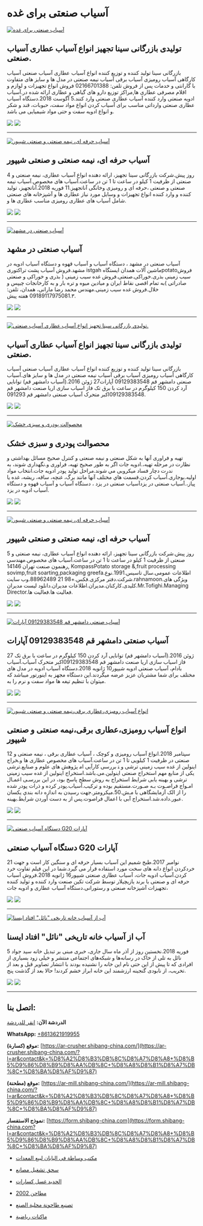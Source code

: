 # آسیاب صنعتی برای غده

<a href="https://swt.shibang-china.com/?l=ar&img&k=%D8%A2%D8%B3%DB%8C%D8%A7%D8%A8+%D8%B5%D9%86%D8%B9%D8%AA%DB%8C+%D8%A8%D8%B1%D8%A7%DB%8C+%D8%BA%D8%AF%D9%87" target="_blank">![آسیاب صنعتی برای غده](http://static.shibang-china.com/all-800x300/995.jpg)</a>

## تولیدی بازرگانی سینا تجهیز انواع آسیاب عطاری آسیاب صنعتی.
بازرگانی سینا تولید کننده و توزیع کننده انواع آسیاب عطاری آسیاب صنعتی آسیاب کارگاهی آسیاب رومیزی آسیاب برقی آسیاب نیمه صنعتی در مدل ها و سایز های متفاوت با گارانتی و خدمات پس از فروش تلفن: 02166701388 فروش انواع تجهیزات و لوازم و اقلام مصرفی عطاری ها,مراکز توزیع دارو های گیاهی و عطاری ارائه شده در.آسیاب ادویه صنعتی وارد کننده آسیاب عطاری صنعتی وارد کنند.5 آگوست 2018.دستگاه آسیاب عطاری صنعتی وارداتی مناسب برای آسیاب کردن انواع مواد سفت، حبوبات، قند و شکر و انواع ادویه سفت و حتی مواد شیمیایی می باشد.


<a href="https://whatsapp.shibangsoft.com/WhatsApp.php" target="_blank" title="WhatsApp">![](http://static.shibang-china.com/icon/whatsapp.png)</a> <a href="https://swt.shibang-china.com/?l=ar&icon&k=%D8%A2%D8%B3%DB%8C%D8%A7%D8%A8+%D8%B5%D9%86%D8%B9%D8%AA%DB%8C+%D8%A8%D8%B1%D8%A7%DB%8C+%D8%BA%D8%AF%D9%87" target="_blank">![](http://static.shibang-china.com/icon/chat-ar.png)</a>

---

<a href="https://swt.shibang-china.com/?l=ar&img&k=%D8%A2%D8%B3%DB%8C%D8%A7%D8%A8+%D8%B5%D9%86%D8%B9%D8%AA%DB%8C+%D8%A8%D8%B1%D8%A7%DB%8C+%D8%BA%D8%AF%D9%87" target="_blank">![آسیاب حرفه ای، نیمه صنعتی و صنعتی شیپور](http://static.shibang-china.com/all-800x300/990.jpg)</a>

## آسیاب حرفه ای، نیمه صنعتی و صنعتی شیپور
4 روز پیش.شرکت بازرگانی سینا تجهیز، ارائه دهنده انواع آسیاب عطاری، نیمه صنعتی و صنعتی از ظرفیت 1 کیلو در ساعت تا 1 تن در ساعت.آسیاب های مخصوص.آسیاب نیمه صنعتی و صنعتی ،حرفه ای و رومیزی وخانگی آناتجهیز.11 فوریه 2018.آناتجهیز، تولید کننده و وارد کننده انواع تجهیزات و وسایل مورد نیاز عطاری ها و آشپزخانه های صنعتی شامل آسیاب های عطاری رومیزی مناسب عطاری ها و.


<a href="https://whatsapp.shibangsoft.com/WhatsApp.php" target="_blank" title="WhatsApp">![](http://static.shibang-china.com/icon/whatsapp.png)</a> <a href="https://swt.shibang-china.com/?l=ar&icon&k=%D8%A2%D8%B3%DB%8C%D8%A7%D8%A8+%D8%B5%D9%86%D8%B9%D8%AA%DB%8C+%D8%A8%D8%B1%D8%A7%DB%8C+%D8%BA%D8%AF%D9%87" target="_blank">![](http://static.shibang-china.com/icon/chat-ar.png)</a>

---

<a href="https://swt.shibang-china.com/?l=ar&img&k=%D8%A2%D8%B3%DB%8C%D8%A7%D8%A8+%D8%B5%D9%86%D8%B9%D8%AA%DB%8C+%D8%A8%D8%B1%D8%A7%DB%8C+%D8%BA%D8%AF%D9%87" target="_blank">![آسیاب صنعتی در مشهد](http://static.shibang-china.com/all-800x300/509.jpg)</a>

## آسیاب صنعتی در مشهد
آسیاب صنعتی در مشهد ، دستگاه آسیاب و آسیاب قهوه و دستگاه آسیاب ادویه در مشهد.فروش آسیاب پشت تراکتوری istgah ماشین آلات همدان ایستگاهpotatoفروش سیب زمینی بذری.خوراکی.صنعتی.فروش غده سیب زمینی ( بذری و خوراکی و صنعتی صادراتی )به تمام اقصی نقاط ایران و میادین میوه و تره بار و به کارخانجات چیپس و خلال.فروش غده سیب زمینی.مهندس محمد رضا مارانی، همدان، تلفن: 09189117975081.۳ هفته پیش.


<a href="https://whatsapp.shibangsoft.com/WhatsApp.php" target="_blank" title="WhatsApp">![](http://static.shibang-china.com/icon/whatsapp.png)</a> <a href="https://swt.shibang-china.com/?l=ar&icon&k=%D8%A2%D8%B3%DB%8C%D8%A7%D8%A8+%D8%B5%D9%86%D8%B9%D8%AA%DB%8C+%D8%A8%D8%B1%D8%A7%DB%8C+%D8%BA%D8%AF%D9%87" target="_blank">![](http://static.shibang-china.com/icon/chat-ar.png)</a>

---

<a href="https://swt.shibang-china.com/?l=ar&img&k=%D8%A2%D8%B3%DB%8C%D8%A7%D8%A8+%D8%B5%D9%86%D8%B9%D8%AA%DB%8C+%D8%A8%D8%B1%D8%A7%DB%8C+%D8%BA%D8%AF%D9%87" target="_blank">![تولیدی بازرگانی سینا تجهیز انواع آسیاب عطاری آسیاب صنعتی.](http://static.shibang-china.com/all-800x300/660.jpg)</a>

## تولیدی بازرگانی سینا تجهیز انواع آسیاب عطاری آسیاب صنعتی.
بازرگانی سینا تولید کننده و توزیع کننده انواع آسیاب عطاری آسیاب صنعتی آسیاب کارگاهی آسیاب رومیزی آسیاب برقی آسیاب نیمه صنعتی در مدل ها و سایز های.آسیاب صنعتی دامشهر قم 09129383548 آپارات27 ژوئن 2016.(آسیاب دامشهر قم) توانایی آرد کردن 150 کیلوگرم در ساعت با برق تک فاز اسیاب سازی اریا صنعت دامشهر قم 09129383548اکبر متحرک آسیاب صنعتی دامشهر قم 091293.


<a href="https://whatsapp.shibangsoft.com/WhatsApp.php" target="_blank" title="WhatsApp">![](http://static.shibang-china.com/icon/whatsapp.png)</a> <a href="https://swt.shibang-china.com/?l=ar&icon&k=%D8%A2%D8%B3%DB%8C%D8%A7%D8%A8+%D8%B5%D9%86%D8%B9%D8%AA%DB%8C+%D8%A8%D8%B1%D8%A7%DB%8C+%D8%BA%D8%AF%D9%87" target="_blank">![](http://static.shibang-china.com/icon/chat-ar.png)</a>

---

<a href="https://swt.shibang-china.com/?l=ar&img&k=%D8%A2%D8%B3%DB%8C%D8%A7%D8%A8+%D8%B5%D9%86%D8%B9%D8%AA%DB%8C+%D8%A8%D8%B1%D8%A7%DB%8C+%D8%BA%D8%AF%D9%87" target="_blank">![محصوالت پودری و سبزی خشک](http://static.shibang-china.com/all-800x300/467.jpg)</a>

## محصوالت پودری و سبزی خشک
تهیه و فراوری آنها به شکل صنعتی و نیمه صنعتی و کنترل صحیح مسائل بهداشتی و نظارت در مرحله تهیه،.ادویه جات اگر به طور صحیح تهیه، فراوری و.نگهداری شوند، به ندرت دچار فساد میکروبی مي شوند.مراحل توليد پودر ادويه جات.انتخاب مواد اوليه.بوجاری.آسياب كردن.قسمت هاي مختلف آنها مانند برگ، غنچه، ساقه، ریشه، غده یا پیاز،.آسیاب صنعتی در یزدآسیاب صنعتی در یزد ، دستگاه آسیاب و آسیاب قهوه و دستگاه آسیاب ادویه در یزد.


<a href="https://whatsapp.shibangsoft.com/WhatsApp.php" target="_blank" title="WhatsApp">![](http://static.shibang-china.com/icon/whatsapp.png)</a> <a href="https://swt.shibang-china.com/?l=ar&icon&k=%D8%A2%D8%B3%DB%8C%D8%A7%D8%A8+%D8%B5%D9%86%D8%B9%D8%AA%DB%8C+%D8%A8%D8%B1%D8%A7%DB%8C+%D8%BA%D8%AF%D9%87" target="_blank">![](http://static.shibang-china.com/icon/chat-ar.png)</a>

---

<a href="https://swt.shibang-china.com/?l=ar&img&k=%D8%A2%D8%B3%DB%8C%D8%A7%D8%A8+%D8%B5%D9%86%D8%B9%D8%AA%DB%8C+%D8%A8%D8%B1%D8%A7%DB%8C+%D8%BA%D8%AF%D9%87" target="_blank">![آسیاب حرفه ای، نیمه صنعتی و صنعتی شیپور](http://static.shibang-china.com/all-800x300/1253.jpg)</a>

## آسیاب حرفه ای، نیمه صنعتی و صنعتی شیپور
5 روز پیش.شرکت بازرگانی سینا تجهیز، ارائه دهنده انواع آسیاب عطاری، نیمه صنعتی و صنعتی از ظرفیت 1 کیلو در ساعت تا 1 تن در ساعت.آسیاب های مخصوص.مهندسي رهنمون صنعت تهران 14146, KompassPotato storage &amp;,fruit processing sovimp,fruit soarting,packaging greefa.اطلاعات عمومی.سال تاسیس.1991.نوع شرکت.دفتر مرکزی.فکس.+98 21 88962489.وب سایت.rahnamoon.ویژگی های کلیدی.کارکنان.مدیران.اطلاعات مدیران.دانلود لیست مدیران.Mr.Tofighi.Managing Director.فعالیت ها.فعالیت ها.


<a href="https://whatsapp.shibangsoft.com/WhatsApp.php" target="_blank" title="WhatsApp">![](http://static.shibang-china.com/icon/whatsapp.png)</a> <a href="https://swt.shibang-china.com/?l=ar&icon&k=%D8%A2%D8%B3%DB%8C%D8%A7%D8%A8+%D8%B5%D9%86%D8%B9%D8%AA%DB%8C+%D8%A8%D8%B1%D8%A7%DB%8C+%D8%BA%D8%AF%D9%87" target="_blank">![](http://static.shibang-china.com/icon/chat-ar.png)</a>

---

<a href="https://swt.shibang-china.com/?l=ar&img&k=%D8%A2%D8%B3%DB%8C%D8%A7%D8%A8+%D8%B5%D9%86%D8%B9%D8%AA%DB%8C+%D8%A8%D8%B1%D8%A7%DB%8C+%D8%BA%D8%AF%D9%87" target="_blank">![آسیاب صنعتی دامشهر قم 09129383548 آپارات](http://static.shibang-china.com/all-800x300/933.jpg)</a>

## آسیاب صنعتی دامشهر قم 09129383548 آپارات
27 ژوئن 2016.(آسیاب دامشهر قم) توانایی آرد کردن 150 کیلوگرم در ساعت با برق تک فاز اسیاب سازی اریا صنعت دامشهر قم 09129383548اکبر متحرک آسیاب.آسیاب بادام، آسیاب صنعتی ادویه شیپور10 ژانويه 2018.دستگاه آسیاب ادویه در مدل های مختلف برای شما مشتریان عزیز عرضه میگردند.این دستگاه مجهز به اینورتور میباشد که میتوان با تنظیم تیغه ها مواد سفت و نرم را به.


<a href="https://whatsapp.shibangsoft.com/WhatsApp.php" target="_blank" title="WhatsApp">![](http://static.shibang-china.com/icon/whatsapp.png)</a> <a href="https://swt.shibang-china.com/?l=ar&icon&k=%D8%A2%D8%B3%DB%8C%D8%A7%D8%A8+%D8%B5%D9%86%D8%B9%D8%AA%DB%8C+%D8%A8%D8%B1%D8%A7%DB%8C+%D8%BA%D8%AF%D9%87" target="_blank">![](http://static.shibang-china.com/icon/chat-ar.png)</a>

---

<a href="https://swt.shibang-china.com/?l=ar&img&k=%D8%A2%D8%B3%DB%8C%D8%A7%D8%A8+%D8%B5%D9%86%D8%B9%D8%AA%DB%8C+%D8%A8%D8%B1%D8%A7%DB%8C+%D8%BA%D8%AF%D9%87" target="_blank">![انواع آسیاب رومیزی،عطاری برقی،نیمه صنعتی و صنعتی شیپور](http://static.shibang-china.com/all-800x300/1100.jpg)</a>

## انواع آسیاب رومیزی،عطاری برقی،نیمه صنعتی و صنعتی شیپور
12 سپتامبر 2018.انواع آسیاب رومیزی و کوچک ، آسیاب عطاری برقی ، نیمه صنعتی و صنعتی در ظرفیت 1 کیلویی تا 1 تن در ساعت.آسیاب های مخصوص عطاری ها و.ﺨﺮاج اﯾﻨﻮﻟﯿﻦ از ﻏﺪه ﺳﯿﺐ زﻣﯿﻨﯽ ﺗﺮﺷﯽ و ﺘ ﺑﺮرﺳﯽ ﮐﺎرآﯾﯽ اﻣ پژوهش های علوم و صنایع.ﺗﺮﺷﯽ ﯾﮑﯽ از ﻣﻨﺎﺑﻊ ﻣﻬﻢ اﺳﺘﺨﺮاج ﺻﻨﻌﺘﯽ اﯾﻨﻮﻟﯿﻦ.ﻣﯽ.ﺑﺎﺷﺪ.اﺳﺘﺨﺮاج اﯾﻨﻮﻟﯿﻦ از ﻏﺪه ﺳﯿﺐ زﻣﯿﻨﯽ ﺗﺮﺷﯽ و ﺑﻬﯿﻨﻪ ﯾﺎﺑﯽ ﺷﺮاﯾﻂ اﺳﺘﺨﺮاج ﺑﻪ روش ﺳﻄﺢ ﭘﺎﺳﺦ ﺑﻮد، در اﯾﻦ ﺑﺮرﺳـﯽ اﻋﻤـﺎل اﻣـﻮاج ﻓﺮاﺻـﻮت ﺑـﻪ ﺻـﻮرت.ﻣﺴﺘﻘﯿﻢ ﺑﻮده و ﺗﺮﮐﯿﺐ.آﺳﯿﺎب.ﭘﻮدر ﮐﺮده و ذرات ﭘﻮدر ﺷﺪه را از اﻟﮏ آزﻣﺎﯾﺸﮕﺎﻫﯽ ﺑﺎ ﻣـﺶ.50.ﻣﯿﮑﺮوﻣﺘﺮ.ﺟﻬﺖ رﺳﯿﺪن ﺑﻪ اﻧﺪازه داﻧﻪ ﺑﻨﺪي ﯾﮑﺴﺎن ﻋﺒﻮر.داده.ﺷﺪ.اﺳﺘﺨﺮاج آﺑﯽ ﺑﺎ اﻋﻤﺎل ﻓﺮاﺻﻮت.ﭘﺲ از ﺑﻪ دﺳﺖ آوردن ﺷﺮاﯾﻂ.ﺑﻬﯿﻨﻪ.


<a href="https://whatsapp.shibangsoft.com/WhatsApp.php" target="_blank" title="WhatsApp">![](http://static.shibang-china.com/icon/whatsapp.png)</a> <a href="https://swt.shibang-china.com/?l=ar&icon&k=%D8%A2%D8%B3%DB%8C%D8%A7%D8%A8+%D8%B5%D9%86%D8%B9%D8%AA%DB%8C+%D8%A8%D8%B1%D8%A7%DB%8C+%D8%BA%D8%AF%D9%87" target="_blank">![](http://static.shibang-china.com/icon/chat-ar.png)</a>

---

<a href="https://swt.shibang-china.com/?l=ar&img&k=%D8%A2%D8%B3%DB%8C%D8%A7%D8%A8+%D8%B5%D9%86%D8%B9%D8%AA%DB%8C+%D8%A8%D8%B1%D8%A7%DB%8C+%D8%BA%D8%AF%D9%87" target="_blank">![دستگاه آسیاب صنعتی G20 آپارات](http://static.shibang-china.com/all-800x300/657.jpg)</a>

## دستگاه آسیاب صنعتی G20 آپارات
21 نوامبر 2017.طبخ شمیم این آسیاب بسیار حرفه ای و سنگین کار است و جهت خردکردن انواع دانه های سخت مورد استفاده قرار می گیرد.شما در این فیلم تفاوت خرد کردن.آسیاب ادویه جات، آسیاب عطاری صنعتی شیپور16 ژانويه 2018.فروش آسیاب حرفه ای و صنعتی با برند یازیچیلار توسط شرکت تکین صنعت وارد کننده و تولید کننده تجهیزات آشپزخانه صنعتی و رستورانی.دستگاه آسیاب عطاری و ادویه جات،


<a href="https://whatsapp.shibangsoft.com/WhatsApp.php" target="_blank" title="WhatsApp">![](http://static.shibang-china.com/icon/whatsapp.png)</a> <a href="https://swt.shibang-china.com/?l=ar&icon&k=%D8%A2%D8%B3%DB%8C%D8%A7%D8%A8+%D8%B5%D9%86%D8%B9%D8%AA%DB%8C+%D8%A8%D8%B1%D8%A7%DB%8C+%D8%BA%D8%AF%D9%87" target="_blank">![](http://static.shibang-china.com/icon/chat-ar.png)</a>

---

<a href="https://swt.shibang-china.com/?l=ar&img&k=%D8%A2%D8%B3%DB%8C%D8%A7%D8%A8+%D8%B5%D9%86%D8%B9%D8%AA%DB%8C+%D8%A8%D8%B1%D8%A7%DB%8C+%D8%BA%D8%AF%D9%87" target="_blank">![آب از آسیاب خانه تاریخی &quot;نائل&quot; افتاد ایسنا](http://static.shibang-china.com/all-800x300/1374.jpg)</a>

## آب از آسیاب خانه تاریخی &quot;نائل&quot; افتاد ایسنا
5 فوریه 2018.نخستین روز از آذر ماه سال جاری، خبری مبنی بر تبدیل خانه سید جواد نائل به تلی از خاک در رسانه‌ها و شبکه‌های اجتماعی منتشر و خیلی زود بسیاری از افرادی که تا پیش از این حتی نام این خانه را نشنیده بودند با انتشار تصاویر قبل و بعد از تخریب، از نابودی گنجینه ارزشمند این خانه ابراز خشم کردند! حالا بعد از گذشت پنج.

<a href="https://whatsapp.shibangsoft.com/WhatsApp.php" target="_blank" title="WhatsApp">![](http://static.shibang-china.com/icon/whatsapp.png)</a> <a href="https://swt.shibang-china.com/?l=ar&icon&k=%D8%A2%D8%B3%DB%8C%D8%A7%D8%A8+%D8%B5%D9%86%D8%B9%D8%AA%DB%8C+%D8%A8%D8%B1%D8%A7%DB%8C+%D8%BA%D8%AF%D9%87" target="_blank">![](http://static.shibang-china.com/icon/chat-ar.png)</a>

---
## اتصل بنا:

**الدردشة الآن:** [انقر للدردشة](https://swt.shibang-china.com?l=ar&contact&k=%D8%A2%D8%B3%DB%8C%D8%A7%D8%A8+%D8%B5%D9%86%D8%B9%D8%AA%DB%8C+%D8%A8%D8%B1%D8%A7%DB%8C+%D8%BA%D8%AF%D9%87)

**WhatsApp:**  [+8613621919955](https://whatsapp.shibangsoft.com/WhatsApp.php)

**موقع (كسارة):** [https://ar-crusher.shibang-china.com/](https://ar-crusher.shibang-china.com/?l=ar&contact&k=%D8%A2%D8%B3%DB%8C%D8%A7%D8%A8+%D8%B5%D9%86%D8%B9%D8%AA%DB%8C+%D8%A8%D8%B1%D8%A7%DB%8C+%D8%BA%D8%AF%D9%87)

**موقع (مطحنة):** [https://ar-mill.shibang-china.com/](https://ar-mill.shibang-china.com/?l=ar&contact&k=%D8%A2%D8%B3%DB%8C%D8%A7%D8%A8+%D8%B5%D9%86%D8%B9%D8%AA%DB%8C+%D8%A8%D8%B1%D8%A7%DB%8C+%D8%BA%D8%AF%D9%87)

**نموذج الاستفسار:** [https://form.shibang-china.com](https://form.shibang-china.com?l=ar&contact&k=%D8%A2%D8%B3%DB%8C%D8%A7%D8%A8+%D8%B5%D9%86%D8%B9%D8%AA%DB%8C+%D8%A8%D8%B1%D8%A7%DB%8C+%D8%BA%D8%AF%D9%87)

* [مكتب وساطة فى اليابان لبيع المعدات](../17/%D9%85%D9%83%D8%AA%D8%A8%20%D9%88%D8%B3%D8%A7%D8%B7%D8%A9%20%D9%81%D9%89%20%D8%A7%D9%84%D9%8A%D8%A7%D8%A8%D8%A7%D9%86%20%D9%84%D8%A8%D9%8A%D8%B9%20%D8%A7%D9%84%D9%85%D8%B9%D8%AF%D8%A7%D8%AA.md)

* [سحق تشغيل مصانع](../17/%D8%B3%D8%AD%D9%82%20%D8%AA%D8%B4%D8%BA%D9%8A%D9%84%20%D9%85%D8%B5%D8%A7%D9%86%D8%B9.md)

* [الحديد غسل كسارات](../17/%D8%A7%D9%84%D8%AD%D8%AF%D9%8A%D8%AF%20%D8%BA%D8%B3%D9%84%20%D9%83%D8%B3%D8%A7%D8%B1%D8%A7%D8%AA.md)

* [مطاحن 2002](../20/%D9%85%D8%B7%D8%A7%D8%AD%D9%86%202002.md)

* [تصنيع طاحونة محلية الصنع](../20/%D8%AA%D8%B5%D9%86%D9%8A%D8%B9%20%D8%B7%D8%A7%D8%AD%D9%88%D9%86%D8%A9%20%D9%85%D8%AD%D9%84%D9%8A%D8%A9%20%D8%A7%D9%84%D8%B5%D9%86%D8%B9.md)

* [ماكنات رياضية](../20/%D9%85%D8%A7%D9%83%D9%86%D8%A7%D8%AA%20%D8%B1%D9%8A%D8%A7%D8%B6%D9%8A%D8%A9.md)